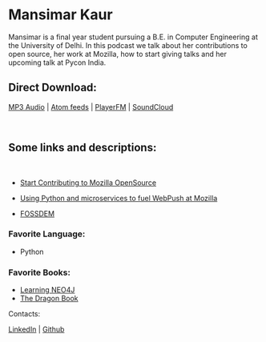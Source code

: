 # Mansimar Kaur

Mansimar is a final year student pursuing a B.E. in Computer Engineering at the University of Delhi. In this podcast we talk about her contributions to open source, her work at Mozilla, how to start giving talks and her upcoming talk at Pycon India.

## Direct Download:
[MP3 Audio](https://drive.google.com/file/d/1Kgs7a5fWIuj7A43y_xPlbUFnra3ce6zO/view?usp=sharing) | [Atom feeds](https://flawcode.com/atom.rss) | [PlayerFM](https://player.fm/series/flawcode-1263695) | [SoundCloud](https://soundcloud.com/flawcode)

&nbsp;

## Some links and descriptions:

&nbsp;

- [Start Contributing to Mozilla OpenSource](https://developer.mozilla.org/en-US/docs/Mozilla/Developer_guide/Introduction)

- [Using Python and microservices to fuel WebPush at Mozilla](https://in.pycon.org/cfp/2017/proposals/using-python-and-microservices-to-fuel-webpush-at-mozilla~b6KNd/)

- [FOSSDEM](https://archive.fosdem.org/2017/schedule/speaker/mansimar_kaur/)


### Favorite Language:

* Python

### Favorite Books:
	
- [Learning NEO4J](https://neo4j.com/learning-neo4j-book/)
- [The Dragon Book](https://en.wikipedia.org/wiki/Compilers:_Principles,_Techniques,_and_Tools)

Contacts:

[LinkedIn](https://in.linkedin.com/in/mansimarkaur) | [Github](https://github.com/mansimarkaur)

&nbsp;&nbsp;&nbsp;&nbsp;

